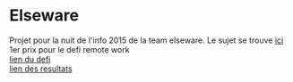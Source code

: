 # Elseware
Projet pour la nuit de l'info 2015 de la team elseware. Le sujet se trouve [ici](http://www.nuitdelinfo.com/nuitinfo/_media/la_nuit_de_l_info_2015_-_sujet.pdf)
<br/>
1er prix pour le defi remote work 
<br/>
[lien du defi](http://www.nuitdelinfo.com/n2i/defis/16)
<br/>
[lien des resultats](http://www.nuitdelinfo.com/nuitinfo/defis2015:start)
<br/>
